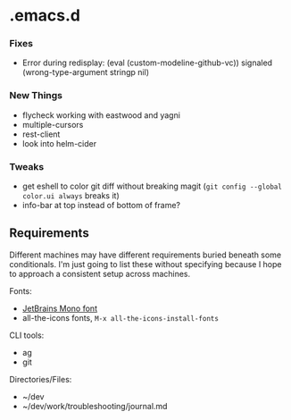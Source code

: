 # .emacs.d

### Fixes
- Error during redisplay: (eval (custom-modeline-github-vc)) signaled (wrong-type-argument stringp nil)

### New Things
- flycheck working with eastwood and yagni
- multiple-cursors
- rest-client
- look into helm-cider

### Tweaks
- get eshell to color git diff without breaking magit
  (`git config --global color.ui always` breaks it)
- info-bar at top instead of bottom of frame?


## Requirements

Different machines may have different requirements buried beneath some
conditionals. I'm just going to list these without specifying because
I hope to approach a consistent setup across machines.

Fonts:
- [JetBrains Mono font](https://www.jetbrains.com/lp/mono/)
- all-the-icons fonts, `M-x all-the-icons-install-fonts`

CLI tools:
- ag
- git

Directories/Files:
- ~/dev
- ~/dev/work/troubleshooting/journal.md
